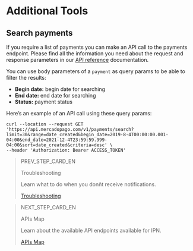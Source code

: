  # Additional Tools

## Search payments

If you require a list of payments you can make an API call to the payments endpoint. Please find all the information you need about the request and response parameters in our [API reference](https://www.mercadopago[FAKER][URL][DOMAIN]/developers/en/reference/payments/_payments_search/get) documentation.

You can use body parameters of a `payment` as query params to be able to filter the results:

* **Begin date:** begin date for searching
* **End date:** end date for searching
* **Status:** payment status

Here’s an example of an API call using these query params:


```curl
curl --location --request GET 'https://api.mercadopago.com/v1/payments/search?limit=30&range=date_created&begin_date=2019-8-4T00:00:00.001-04:00&end_date=2021-12-4T23:59:59.999-04:00&sort=date_created&criteria=desc' \
--header 'Authorization: Bearer ACCESS_TOKEN'
```
> PREV_STEP_CARD_EN
>
> Troubleshooting
>
> Learn what to do when you donñt receive notifications.
>
> [Troubleshooting](https://www.mercadopago[FAKER][URL][DOMAIN]/developers/en/guides/notifications/ipn/troubleshooting)

> NEXT_STEP_CARD_EN
>
> APIs Map
>
> Learn about the available API endpoints available for IPN.
>
> [APIs Map](https://www.mercadopago[FAKER][URL][DOMAIN]/developers/en/guides/notifications/ipn/apis-map)